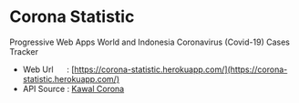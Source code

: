 # Corona Statistic
Progressive Web Apps World and Indonesia Coronavirus (Covid-19) Cases Tracker

- Web Url &nbsp;&nbsp;&nbsp;&nbsp;&nbsp;: [https://corona-statistic.herokuapp.com/](https://corona-statistic.herokuapp.com/)
- API Source : [Kawal Corona](https://kawalcorona.com/api/)